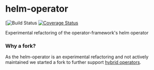 # helm-operator

[![Build Status](https://github.com/joelanford/helm-operator/workflows/CI/badge.svg?branch=master)
[![Coverage Status](https://coveralls.io/repos/github/joelanford/helm-operator/badge.svg?branch=master)](https://coveralls.io/github/joelanford/helm-operator?branch=master)

Experimental refactoring of the operator-framework's helm operator

### Why a fork?

As the helm-operator is an experimental refactoring and not actively maintained we started a fork to 
further support [hybrid operators](https://github.com/operator-framework/operator-sdk/issues/670).
